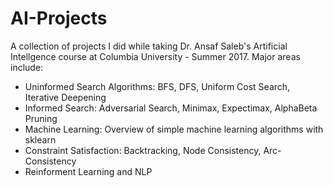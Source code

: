 # AI-Projects
A collection of projects I did while taking Dr. Ansaf Saleb's Artificial Intellgence course at Columbia University - Summer 2017. Major areas include:
  - Uninformed Search Algorithms: BFS, DFS, Uniform Cost Search, Iterative Deepening
  - Informed Search: Adversarial Search, Minimax, Expectimax, AlphaBeta Pruning
  - Machine Learning: Overview of simple machine learning algorithms with sklearn
  - Constraint Satisfaction: Backtracking, Node Consistency, Arc-Consistency
  - Reinforment Learning and NLP
